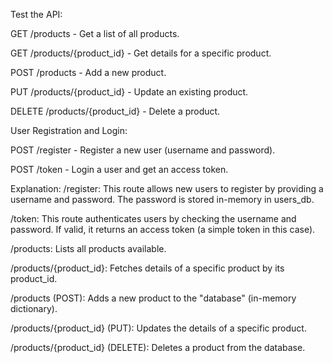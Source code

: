 Test the API:

GET /products - Get a list of all products.

GET /products/{product_id} - Get details for a specific product.

POST /products - Add a new product.

PUT /products/{product_id} - Update an existing product.

DELETE /products/{product_id} - Delete a product.

User Registration and Login:

POST /register - Register a new user (username and password).

POST /token - Login a user and get an access token.

Explanation:
/register: This route allows new users to register by providing a username and password. The password is stored in-memory in users_db.

/token: This route authenticates users by checking the username and password. If valid, it returns an access token (a simple token in this case).

/products: Lists all products available.

/products/{product_id}: Fetches details of a specific product by its product_id.

/products (POST): Adds a new product to the "database" (in-memory dictionary).

/products/{product_id} (PUT): Updates the details of a specific product.

/products/{product_id} (DELETE): Deletes a product from the database.